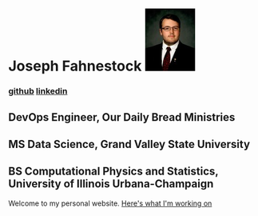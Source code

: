 # Joseph Fahnestock ![me](me.jpg)
### [github](https://www.github.com/jfahne) [linkedin](https://www.linkedin.com/in/joseph-fahnestock-712999141)
## DevOps Engineer, Our Daily Bread Ministries
## MS Data Science, Grand Valley State University 
## BS Computational Physics and Statistics, University of Illinois Urbana-Champaign

Welcome to my personal website.
[Here's what I'm working on](statistical_physics)
